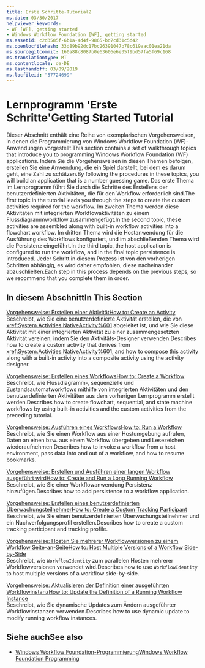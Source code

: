 ```yaml
---
title: Erste Schritte-Tutorial2
ms.date: 03/30/2017
helpviewer_keywords:
- WF [WF], getting started
- Windows Workflow Foundation [WF], getting started
ms.assetid: c2d3585f-6b1a-4d4f-9865-bd7cd31c5d42
ms.openlocfilehash: 33d89b92dc17bc26391047b78c619aac01ea21da
ms.sourcegitcommit: 160a88c8087b0e63606e6e35f9bd57fa5f69c168
ms.translationtype: MT
ms.contentlocale: de-DE
ms.lasthandoff: 03/09/2019
ms.locfileid: "57724699"
---
```

# <a name="getting-started-tutorial"></a><span data-ttu-id="cbe0e-102">Lernprogramm 'Erste Schritte'</span><span class="sxs-lookup"><span data-stu-id="cbe0e-102">Getting Started Tutorial</span></span>
<span data-ttu-id="cbe0e-103">Dieser Abschnitt enthält eine Reihe von exemplarischen Vorgehensweisen, in denen die Programmierung von Windows Workflow Foundation (WF)-Anwendungen vorgestellt.</span><span class="sxs-lookup"><span data-stu-id="cbe0e-103">This section contains a set of walkthrough topics that introduce you to programming Windows Workflow Foundation (WF) applications.</span></span> <span data-ttu-id="cbe0e-104">Indem Sie die Vorgehensweisen in diesen Themen befolgen, erstellen Sie eine Anwendung, die ein Spiel darstellt, bei dem es darum geht, eine Zahl zu schätzen.</span><span class="sxs-lookup"><span data-stu-id="cbe0e-104">By following the procedures in these topics, you will build an application that is a number guessing game.</span></span> <span data-ttu-id="cbe0e-105">Das erste Thema im Lernprogramm führt Sie durch die Schritte des Erstellens der benutzerdefinierten Aktivitäten, die für den Workflow erforderlich sind.</span><span class="sxs-lookup"><span data-stu-id="cbe0e-105">The first topic in the tutorial leads you through the steps to create the custom activities required for the workflow.</span></span> <span data-ttu-id="cbe0e-106">Im zweiten Thema werden diese Aktivitäten mit integrierten Workflowaktivitäten zu einem Flussdiagrammworkflow zusammengefügt.</span><span class="sxs-lookup"><span data-stu-id="cbe0e-106">In the second topic, these activities are assembled along with built-in workflow activities into a flowchart workflow.</span></span> <span data-ttu-id="cbe0e-107">Im dritten Thema wird die Hostanwendung für die Ausführung des Workflows konfiguriert, und im abschließenden Thema wird die Persistenz eingeführt.</span><span class="sxs-lookup"><span data-stu-id="cbe0e-107">In the third topic, the host application is configured to run the workflow, and in the final topic persistence is introduced.</span></span> <span data-ttu-id="cbe0e-108">Jeder Schritt in diesem Prozess ist von den vorherigen Schritten abhängig, es wird daher empfohlen, diese nacheinander abzuschließen.</span><span class="sxs-lookup"><span data-stu-id="cbe0e-108">Each step in this process depends on the previous steps, so we recommend that you complete them in order.</span></span>  
  
## <a name="in-this-section"></a><span data-ttu-id="cbe0e-109">In diesem Abschnitt</span><span class="sxs-lookup"><span data-stu-id="cbe0e-109">In This Section</span></span>  
 [<span data-ttu-id="cbe0e-110">Vorgehensweise: Erstellen einer Aktivität</span><span class="sxs-lookup"><span data-stu-id="cbe0e-110">How to: Create an Activity</span></span>](how-to-create-an-activity.md)  
 <span data-ttu-id="cbe0e-111">Beschreibt, wie Sie eine benutzerdefinierte Aktivität erstellen, die von <xref:System.Activities.NativeActivity%601> abgeleitet ist, und wie Sie diese Aktivität mit einer integrierten Aktivität zu einer zusammengesetzten Aktivität vereinen, indem Sie den Aktivitäts-Designer verwenden.</span><span class="sxs-lookup"><span data-stu-id="cbe0e-111">Describes how to create a custom activity that derives from <xref:System.Activities.NativeActivity%601>, and how to compose this activity along with a built-in activity into a composite activity using the activity designer.</span></span>  
  
 [<span data-ttu-id="cbe0e-112">Vorgehensweise: Erstellen eines Workflows</span><span class="sxs-lookup"><span data-stu-id="cbe0e-112">How to: Create a Workflow</span></span>](how-to-create-a-workflow.md)  
 <span data-ttu-id="cbe0e-113">Beschreibt, wie Flussdiagramm-, sequenzielle und Zustandsautomatworkflows mithilfe von integrierten Aktivitäten und den benutzerdefinierten Aktivitäten aus dem vorherigen Lernprogramm erstellt werden.</span><span class="sxs-lookup"><span data-stu-id="cbe0e-113">Describes how to create flowchart, sequential, and state machine workflows by using built-in activities and the custom activities from the preceding tutorial.</span></span>  
  
 [<span data-ttu-id="cbe0e-114">Vorgehensweise: Ausführen eines Workflows</span><span class="sxs-lookup"><span data-stu-id="cbe0e-114">How to: Run a Workflow</span></span>](how-to-run-a-workflow.md)  
 <span data-ttu-id="cbe0e-115">Beschreibt, wie Sie einen Workflow aus einer Hostumgebung aufrufen, Daten an einen bzw. aus einem Workflow übergeben und Lesezeichen wiederaufnehmen.</span><span class="sxs-lookup"><span data-stu-id="cbe0e-115">Describes how to invoke a workflow from a host environment, pass data into and out of a workflow, and how to resume bookmarks.</span></span>  
  
 [<span data-ttu-id="cbe0e-116">Vorgehensweise: Erstellen und Ausführen einer langen Workflow ausgeführt wird</span><span class="sxs-lookup"><span data-stu-id="cbe0e-116">How to: Create and Run a Long Running Workflow</span></span>](how-to-create-and-run-a-long-running-workflow.md)  
 <span data-ttu-id="cbe0e-117">Beschreibt, wie Sie einer Workflowanwendung Persistenz hinzufügen.</span><span class="sxs-lookup"><span data-stu-id="cbe0e-117">Describes how to add persistence to a workflow application.</span></span>  
  
 [<span data-ttu-id="cbe0e-118">Vorgehensweise: Erstellen eines benutzerdefinierten Überwachungsteilnehmer</span><span class="sxs-lookup"><span data-stu-id="cbe0e-118">How to: Create a Custom Tracking Participant</span></span>](how-to-create-a-custom-tracking-participant.md)  
 <span data-ttu-id="cbe0e-119">Beschreibt, wie Sie einen benutzerdefinierten Überwachungsteilnehmer und ein Nachverfolgungsprofil erstellen.</span><span class="sxs-lookup"><span data-stu-id="cbe0e-119">Describes how to create a custom tracking participant and tracking profile.</span></span>  
  
 [<span data-ttu-id="cbe0e-120">Vorgehensweise: Hosten Sie mehrerer Workflowversionen zu einem Workflow Seite-an-Seite</span><span class="sxs-lookup"><span data-stu-id="cbe0e-120">How to: Host Multiple Versions of a Workflow Side-by-Side</span></span>](how-to-host-multiple-versions-of-a-workflow-side-by-side.md)  
 <span data-ttu-id="cbe0e-121">Beschreibt, wie `WorkflowIdentity` zum parallelen Hosten mehrerer Workflowversionen verwendet wird.</span><span class="sxs-lookup"><span data-stu-id="cbe0e-121">Describes how to use `WorkflowIdentity` to host multiple versions of a workflow side-by-side.</span></span>  
  
 [<span data-ttu-id="cbe0e-122">Vorgehensweise: Aktualisieren der Definition einer ausgeführten Workflowinstanz</span><span class="sxs-lookup"><span data-stu-id="cbe0e-122">How to: Update the Definition of a Running Workflow Instance</span></span>](how-to-update-the-definition-of-a-running-workflow-instance.md)  
 <span data-ttu-id="cbe0e-123">Beschreibt, wie Sie dynamische Updates zum Ändern ausgeführter Workflowinstanzen verwenden.</span><span class="sxs-lookup"><span data-stu-id="cbe0e-123">Describes how to use dynamic update to modify running workflow instances.</span></span>  
  
## <a name="see-also"></a><span data-ttu-id="cbe0e-124">Siehe auch</span><span class="sxs-lookup"><span data-stu-id="cbe0e-124">See also</span></span>
- [<span data-ttu-id="cbe0e-125">Windows Workflow Foundation-Programmierung</span><span class="sxs-lookup"><span data-stu-id="cbe0e-125">Windows Workflow Foundation Programming</span></span>](programming.md)
